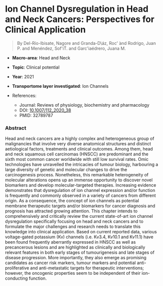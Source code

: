 # Ion Channel Dysregulation in Head and Neck Cancers: Perspectives for Clinical Application

> By Del-Río-Ibisate, Nagore and Granda-D\áz, Roc\' ́and Rodrigo, Juan P. and Menéndez, Sof\'iT́. and Garc\'iaédrero, Juana M.

- **Macro-area**: Head and Neck
- **Topic**: Clinical potential
- **Year**: 2021
- **Transportome layer investigated**: Ion Channels

- References:
  - Journal: Reviews of physiology, biochemistry and pharmacology
  - DOI: [10.1007/112_2020_38](https://doi.org/10.1007/112_2020_38)
  - PMID: 32789787

### Abstract

Head and neck cancers are a highly complex and heterogeneous group of malignancies that involve very diverse anatomical structures and distinct aetiological factors, treatments and clinical outcomes. Among them, head and neck squamous cell carcinomas (HNSCC) are predominant and the sixth most common cancer worldwide with still low survival rates. Omic technologies have unravelled the intricacies of tumour biology, harbouring a large diversity of genetic and molecular changes to drive the carcinogenesis process. Nonetheless, this remarkable heterogeneity of molecular alterations opens up an immense opportunity to discover novel biomarkers and develop molecular-targeted therapies. Increasing evidence demonstrates that dysregulation of ion channel expression and/or function is frequently and commonly observed in a variety of cancers from different origin. As a consequence, the concept of ion channels as potential membrane therapeutic targets and/or biomarkers for cancer diagnosis and prognosis has attracted growing attention. This chapter intends to comprehensively and critically review the current state-of-art ion channel dysregulation specifically focusing on head and neck cancers and to formulate the major challenges and research needs to translate this knowledge into clinical application. Based on current reported data, various voltage-gated potassium (Kv) channels (i.e. Kv3.4, Kv10.1 and Kv11.1) have been found frequently aberrantly expressed in HNSCC as well as precancerous lesions and are highlighted as clinically and biologically relevant features in both early stages of tumourigenesis and late stages of disease progression. More importantly, they also emerge as promising candidates as cancer risk markers, tumour markers and potential anti-proliferative and anti-metastatic targets for therapeutic interventions; however, the oncogenic properties seem to be independent of their ion-conducting function.
